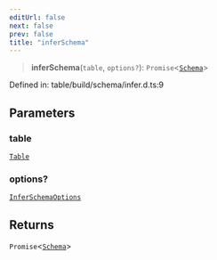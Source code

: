 ```yaml
---
editUrl: false
next: false
prev: false
title: "inferSchema"
---
```


> **inferSchema**(`table`, `options?`): `Promise`\<[`Schema`](/reference/dpkit/schema/)\>

Defined in: table/build/schema/infer.d.ts:9

## Parameters

### table

[`Table`](/reference/dpkit/table/)

### options?

[`InferSchemaOptions`](/reference/dpkit/inferschemaoptions/)

## Returns

`Promise`\<[`Schema`](/reference/dpkit/schema/)\>
